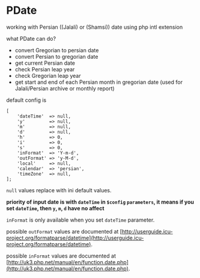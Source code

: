 # PDate
working with Persian ((Jalali) or (Shamsi)) date using php intl extension 

what PDate can do?
* convert Gregorian to persian date
* convert Persian to gregorian date
* get current Persian date
* check Persian leap year
* check Gregorian leap year
* get start and end of each Persian month in gregorian date (used for Jalali/Persian archive or monthly report)

default config is
```
[
    'dateTime'  => null,
    'y'         => null,
    'm'         => null,
    'd'         => null,
    'h'         => 0,
    'i'         => 0,
    's'         => 0,
    'inFormat'  => 'Y-m-d',
    'outFormat' => 'y-M-d',
    'local'     => null,
    'calendar'  => 'persian',
    'timeZone'  => null,
];
```
`null` values replace with ini default values.

**priority of input date is with `dateTime` in `$config` `parameters`, it means if you set `dateTime`, then `y`, `m`, `d` have no affect**

`inFormat` is only available when you set `dateTime` parameter.

possible `outFormat` values are documented at
[http://userguide.icu-project.org/formatparse/datetime](http://userguide.icu-project.org/formatparse/datetime).

possible `inFormat` values are documented at
[http://uk3.php.net/manual/en/function.date.php](http://uk3.php.net/manual/en/function.date.php).
